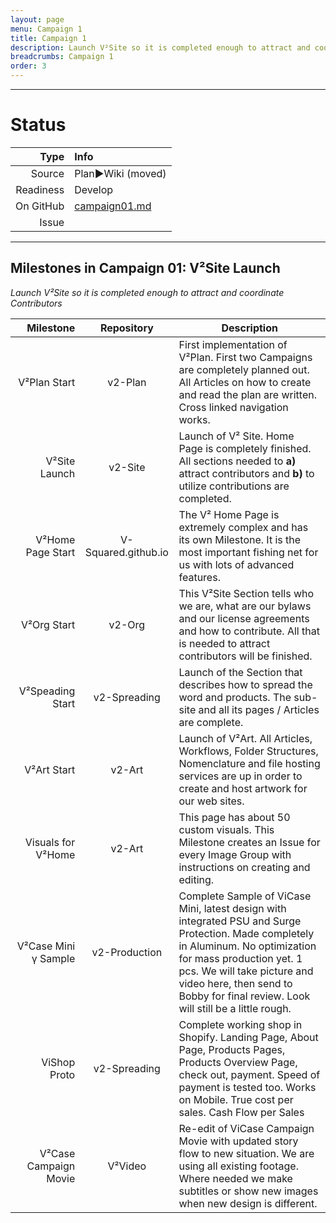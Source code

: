 ```yaml
---
layout: page
menu: Campaign 1
title: Campaign 1
description: Launch V²Site so it is completed enough to attract and coordinate Contributors
breadcrumbs: Campaign 1
order: 3
---
```



--------------------------

# Status

| Type  | Info |
|------:|:-----|
| Source | Plan►Wiki (moved) |
| Readiness | Develop |
| On GitHub | [campaign01.md](https://github.com/V-Squared/v2-Plan/blob/gh-pages/roadMap/campaign01.md) |
| Issue |  | 

--------------------------


## Milestones in Campaign 01: V²Site Launch
*Launch V²Site so it is completed enough to attract and coordinate Contributors*

|             Milestone |      Repository     | Description                                                                                                                                                                                   |
|----------------------:|:-------------------:|-----------------------------------------------------------------------------------------------------------------------------------------------------------------------------------------------|
|          V²Plan Start |       v2-Plan       | First implementation of V²Plan. First two Campaigns are completely planned out. All Articles on how to create and read the plan are written. Cross linked navigation works.                   |
|         V²Site Launch |       v2-Site       | Launch of V² Site. Home Page is completely finished. All sections needed to **a)** attract contributors and **b)** to utilize contributions are completed.                                    |
|     V²Home Page Start | V-Squared.github.io | The V² Home Page is extremely complex and has its own Milestone. It is the most important fishing net for us with lots of advanced features.                                                  |
|           V²Org Start |        v2-Org       | This V²Site Section tells who we are, what are our bylaws and our license agreements and how to contribute. All that is needed to attract contributors will be finished.                      |
|      V²Speading Start |     v2-Spreading    | Launch of the Section that describes how to spread the word and products. The sub-site and all its pages / Articles are complete.                                                             |
|           V²Art Start |        v2-Art       | Launch of V²Art. All Articles, Workflows, Folder Structures, Nomenclature and file hosting services are up in order to create and host artwork for our web sites.                             |
|    Visuals for V²Home |        v2-Art       | This page has about 50 custom visuals. This Milestone creates an Issue for every Image Group with instructions on creating and editing.                                                       |
|  V²Case Mini γ Sample |    v2-Production    | Complete Sample of ViCase Mini, latest design with integrated PSU and Surge Protection. Made completely in Aluminum. No optimization for mass production yet. 1 pcs. We will take picture and video here, then send to Bobby for final review. Look will still be a little rough.                                                 |
|         ViShop Proto |     v2-Spreading    | Complete working shop in Shopify. Landing Page, About Page, Products Pages, Products Overview Page, check out, payment. Speed of payment is tested too. Works on Mobile. True cost per sales. Cash Flow per Sales                      |
| V²Case Campaign Movie |       V²Video       | Re-edit of ViCase Campaign Movie with updated story flow to new situation. We are using all existing footage. Where needed we make subtitles or show new images when new design is different. |

